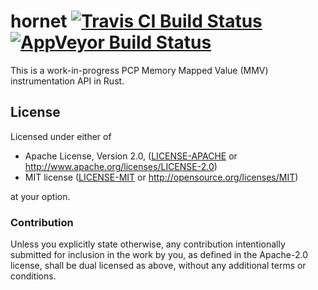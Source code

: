 # hornet [![Travis CI Build Status](https://travis-ci.org/performancecopilot/hornet.svg?branch=master)](https://travis-ci.org/performancecopilot/hornet) [![AppVeyor Build Status](https://ci.appveyor.com/api/projects/status/ccvbo3chne8046vn/branch/master?svg=true)](https://ci.appveyor.com/project/saurvs/hornet-2qtki/branch/master)

This is a work-in-progress PCP Memory Mapped Value (MMV) instrumentation API in Rust.

## License

Licensed under either of

 * Apache License, Version 2.0, ([LICENSE-APACHE](LICENSE-APACHE) or http://www.apache.org/licenses/LICENSE-2.0)
 * MIT license ([LICENSE-MIT](LICENSE-MIT) or http://opensource.org/licenses/MIT)

at your option.

### Contribution

Unless you explicitly state otherwise, any contribution intentionally
submitted for inclusion in the work by you, as defined in the Apache-2.0
license, shall be dual licensed as above, without any additional terms or
conditions.
